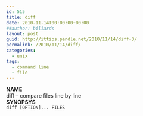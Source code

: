 ```yaml
---
id: 515
title: diff
date: 2010-11-14T00:00:00+00:00
##author: biliards
layout: post
guid: http://ittips.pandle.net/2010/11/14/diff-3/
permalink: /2010/11/14/diff/
categories:
  - unix
tags:
  - command line
  - file
---
```

**NAME**  
diff &#8211; compare files line by line  
**SYNOPSYS**  
`diff [OPTION]... FILES`

